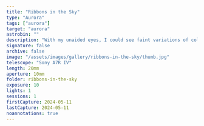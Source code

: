 ```yaml
---
title: "Ribbons in the Sky"
type: "Aurora"
tags: ["aurora"]
target: "aurora"
astrobin: ""
description: "With my unaided eyes, I could see faint variations of color. More interesting were the very clear 'spikes' that would suddenly appear, sometimes arching across the entire night sky. When I photographed them, they look like ribbons."
signature: false
archive: false
image: "/assets/images/gallery/ribbons-in-the-sky/thumb.jpg"
telescope: "Sony A7R IV"
length: 20mm
aperture: 10mm
folder: ribbons-in-the-sky
exposure: 10
lights: 1
sessions: 1
firstCapture: 2024-05-11
lastCapture: 2024-05-11
noannotations: true
---
```

